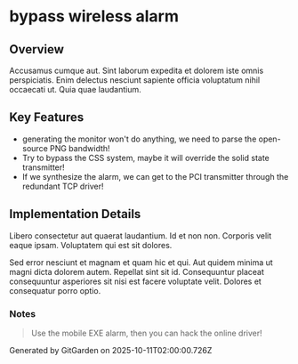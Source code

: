 # bypass wireless alarm

## Overview
Accusamus cumque aut. Sint laborum expedita et dolorem iste omnis perspiciatis. Enim delectus nesciunt sapiente officia voluptatum nihil occaecati ut. Quia quae laudantium.

## Key Features
- generating the monitor won't do anything, we need to parse the open-source PNG bandwidth!
- Try to bypass the CSS system, maybe it will override the solid state transmitter!
- If we synthesize the alarm, we can get to the PCI transmitter through the redundant TCP driver!

## Implementation Details
Libero consectetur aut quaerat laudantium. Id et non non. Corporis velit eaque ipsam. Voluptatem qui est sit dolores.
 Sed error nesciunt et magnam et quam hic et qui. Aut quidem minima ut magni dicta dolorem autem. Repellat sint sit id. Consequuntur placeat consequuntur asperiores sit nisi est facere voluptate velit. Dolores et consequatur porro optio.

### Notes
> Use the mobile EXE alarm, then you can hack the online driver!

Generated by GitGarden on 2025-10-11T02:00:00.726Z